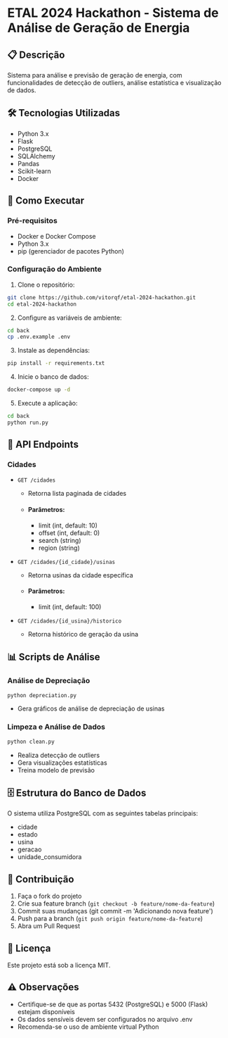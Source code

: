 # ETAL 2024 Hackathon - Sistema de Análise de Geração de Energia

## 📋 Descrição

Sistema para análise e previsão de geração de energia, com funcionalidades de detecção de outliers, análise estatística e visualização de dados.

## 🛠️ Tecnologias Utilizadas

- Python 3.x
- Flask
- PostgreSQL
- SQLAlchemy
- Pandas
- Scikit-learn
- Docker

## 🚀 Como Executar

### Pré-requisitos

- Docker e Docker Compose
- Python 3.x
- pip (gerenciador de pacotes Python)

### Configuração do Ambiente

1. Clone o repositório:

```bash
git clone https://github.com/vitorqf/etal-2024-hackathon.git
cd etal-2024-hackathon
```

2. Configure as variáveis de ambiente:

```bash
cd back
cp .env.example .env
```

3. Instale as dependências:

```bash
pip install -r requirements.txt
```

4. Inicie o banco de dados:

```bash
docker-compose up -d
```

5. Execute a aplicação:

```bash
cd back
python run.py
```

## 📡 API Endpoints

### Cidades

- `GET /cidades`

  - Retorna lista paginada de cidades
  - #### Parâmetros:
    - limit (int, default: 10)
    - offset (int, default: 0)
    - search (string)
    - region (string)

- `GET /cidades/{id_cidade}/usinas`

  - Retorna usinas da cidade específica
  - #### Parâmetros:
    - limit (int, default: 100)

- `GET /cidades/{id_usina}/historico`
  - Retorna histórico de geração da usina

## 📊 Scripts de Análise

### Análise de Depreciação

```bash
python depreciation.py
```

- Gera gráficos de análise de depreciação de usinas

### Limpeza e Análise de Dados

```bash
python clean.py
```

- Realiza detecção de outliers
- Gera visualizações estatísticas
- Treina modelo de previsão

## 🗄️ Estrutura do Banco de Dados

O sistema utiliza PostgreSQL com as seguintes tabelas principais:

- cidade
- estado
- usina
- geracao
- unidade_consumidora

## 👥 Contribuição

1. Faça o fork do projeto
2. Crie sua feature branch (`git checkout -b feature/nome-da-feature`)
3. Commit suas mudanças (git commit -m 'Adicionando nova feature')
4. Push para a branch (`git push origin feature/nome-da-feature`)
5. Abra um Pull Request

## 📝 Licença

Este projeto está sob a licença MIT.

## ⚠️ Observações

- Certifique-se de que as portas 5432 (PostgreSQL) e 5000 (Flask) estejam disponíveis
- Os dados sensíveis devem ser configurados no arquivo .env
- Recomenda-se o uso de ambiente virtual Python
